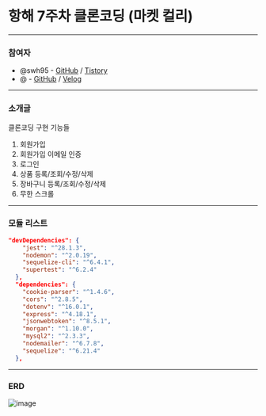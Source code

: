 # 항해 7주차 클론코딩 (마켓 컬리)

<hr>

### 참여자

- @swh95 - [GitHub](https://github.com/WHS95) / [Tistory](https://coding-daily.tistory.com/)
- @ - [GitHub](https://github.com/codeing999) / [Velog](https://velog.io/@mero)


<hr>

### 소개글

클론코딩 구현 기능들 

1. 회원가입
2. 회원가입 이메일 인증
3. 로그인
4. 상품 등록/조회/수정/삭제
5. 장바구니 등록/조회/수정/삭제
6. 무한 스크롤

<hr>

### 모듈 리스트

```json
"devDependencies": {
    "jest": "^28.1.3",
    "nodemon": "^2.0.19",
    "sequelize-cli": "^6.4.1",
    "supertest": "^6.2.4"
  },
  "dependencies": {
    "cookie-parser": "^1.4.6",
    "cors": "^2.8.5",
    "dotenv": "^16.0.1",
    "express": "^4.18.1",
    "jsonwebtoken": "^8.5.1",
    "morgan": "^1.10.0",
    "mysql2": "^2.3.3",
    "nodemailer": "^6.7.8",
    "sequelize": "^6.21.4"
  },
```
<hr>

### ERD

![image](https://user-images.githubusercontent.com/71807433/186587192-337b58a2-9b71-4b6b-b2d4-2fe3b0dce29f.png)




